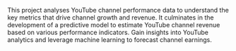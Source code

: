 This project analyses YouTube channel performance data to understand the key metrics that drive channel growth and revenue.
It culminates in the development of a predictive model to estimate YouTube channel revenue based on various performance indicators.
Gain insights into YouTube analytics and leverage machine learning to forecast channel earnings.

